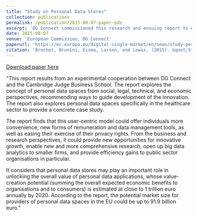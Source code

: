 ```yaml
---
title: "Study on Personal Data Stores"
collection: publications
permalink: /publication/2015-08-07-paper-pds
excerpt: 'DG Connect commissioned this research and ensuing report to evaluate whether the concept of personal data stores is a viable mechanism to increase consumer trust and engagement in the Digital Single Market and to ensure wider access to good quality personal data.'
date: 2015-08-07
venue: 'European Commission, DG Connect'
paperurl: 'https://ec.europa.eu/digital-single-market/en/news/study-personal-data-stores-conducted-cambridge-university-judge-business-school'
citation: 'Brochot, Brunini, Eisma, Larsen, and Lewis. (2015). &quot;Study of Personal Data Stores.&quot; <i>European Commission, DG Connect</i>.'
---
```



[Download paper here](https://ec.europa.eu/digital-single-market/en/news/study-personal-data-stores-conducted-cambridge-university-judge-business-school)

"This report results from an experimental cooperation between DG Connect and the Cambridge Judge Business School. The report explores the concept of personal data spaces from social, legal, technical, and economic perspectives, recommending ways to guide development of the innovation. The report also explores personal data spaces specifically in the healthcare sector to provide a concrete case study.

The report finds that this user-centric model could offer individuals more convenience, new forms of remuneration and data management tools, as well as easing their exercise of their privacy rights. From the business and research perspectives, it could provide new opportunities for innovative growth, enable new and more comprehensive research, open up big data analytics to smaller firms, and provide efficiency gains to public sector organisations in particular.

It considers that personal data stores may play an important role in unlocking the overall value of personal data applications, whose value-creation potential (summing the overall expected economic benefits to organisations and to consumers) is estimated at close to 1 trillion euro annually by 2020. According to the report, the potential market size for providers of personal data spaces in the EU could be up to 91.9 billion euro."

